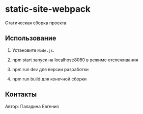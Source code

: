 # static-site-webpack

Статическая сборка проекта 

## Использование

1. Установите `Node.js`.

2. npm start запуск на localhost:8080 в режиме отслеживания

3. npm run dev для версии разработки

4. npm run build для конечной сборки

## Контакты

Автор: Паладина Евгения
